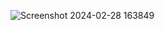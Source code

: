 ![Screenshot 2024-02-28 163849](https://github.com/Sujeet-Suryawanshi/Tkinterpro/assets/156648807/bd6a5242-f07d-4995-ad26-a9843c5ca03d)
